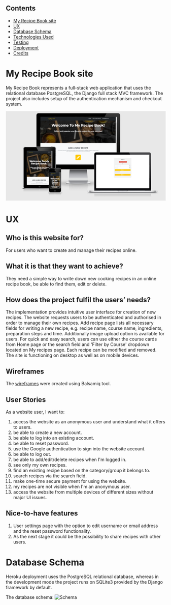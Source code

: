 ## Contents
- [My Recipe Book site](#my-recipe-book-site)
- [UX](#ux)
- [Database Schema](#database-schema)
- [Technologies Used](#technologies-used)
- [Testing](#testing)
- [Deployment](#deployment)
- [Credits](#credits)

# My Recipe Book site 
My Recipe Book represents a full-stack web application that uses the relational database PostgreSQL, the Django full stack MVC framework. The project also includes setup of the authentication mechanism and checkout system.

![screen shots on various devices](static/img/readme/am-i-responsive.PNG)

# UX

## Who is this website for?
For users who want to create and manage their recipes online.

## What it is that they want to achieve?
They need a simple way to write down new cooking recipes in an online recipe book, be able to find them, edit or delete.

## How does the project fulfil the users’ needs?
The implementation provides intuitive user interface for creation of new recipes. The website requests users to be authenticated and authorised in order to manage their own recipes. Add recipe page lists all necessary fields for writing a new recipe, e.g. recipe name, course name, ingredients, preparation steps and time. Additionally image upload option is available for users. For quick and easy search, users can use either the course cards from Home page or the search field and 'Filter by Course' dropdown located on My recipes page. Each recipe can be modified and removed. The site is functioning on desktop as well as on mobile devices.

## Wireframes
The [wireframes](https://github.com/AnaStasia1331/ms4-recipe-book/tree/master/static/img/readme/wireframes) were created using Balsamiq tool.

## User Stories 
As a website user, I want to:

1. access the website as an anonymous user and understand what it offers to users.
2. be able to create a new account.
3. be able to log into an existing account.
4. be able to reset password.
5. use the Google authentication to sign into the website account.
6. be able to log out.
7. be able to add/edit/delete recipes when I'm logged in.
8. see only my own recipes.
9. find an existing recipe based on the category/group it belongs to.
10. search recipes via the search field.
11. make one-time secure payment for using the website.
12. my recipes are not visible when I'm an anonymous user.
13. access the website from multiple devices of different sizes without major UI issues.

## Nice-to-have features 

1. User settings page with the option to edit username or email address and the reset password functionality. 
2. As the next stage it could be the possibility to share recipes with other users.

# Database Schema 

Heroku deployment uses the PostgreSQL relational database, whereas in the development mode the project runs on SQLite3 provided by the Django framework by default.

The database schema:
![Schema](static/img/readme/)